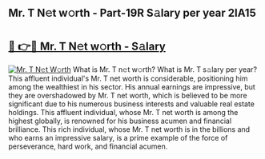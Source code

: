 ## Mr. T N𝚎t w𝚘rth - Part-19R S𝚊lary per year 2IA15

# <h2><a href="http://gc1jyg.nevu.top/?p=Mr.+T">🔗 👉🔴 Mr. T N𝚎t w𝚘rth - S𝚊lary</a></h2>

[![Mr. T N𝚎t W𝚘rth](https://i.imgur.com/Oavwk0R.jpeg)](http://gc1jyg.nevu.top/?p=Mr.+T)
What is Mr. T n𝚎t w𝚘rth? What is Mr. T s𝚊lary per year?
This affluent individual's Mr. T net worth is considerable, positioning him among the wealthiest in his sector. His annual earnings are impressive, but they are overshadowed by Mr. T net worth, which is believed to be more significant due to his numerous business interests and valuable real estate holdings. This affluent individual, whose Mr. T net worth is among the highest globally, is renowned for his business acumen and financial brilliance. This rich individual, whose Mr. T net worth is in the billions and who earns an impressive salary, is a prime example of the force of perseverance, hard work, and financial acumen.
